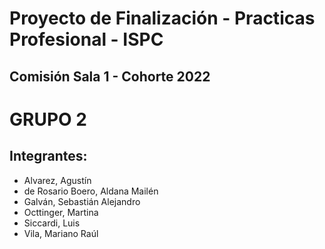 # Proyecto de Finalización - Practicas Profesional - ISPC

## Comisión Sala 1 - Cohorte 2022

# GRUPO 2

## Integrantes:
* Alvarez, Agustín
* de Rosario Boero, Aldana Mailén
* Galván, Sebastián Alejandro
* Octtinger, Martina
* Siccardi, Luis
* Vila, Mariano Raúl
